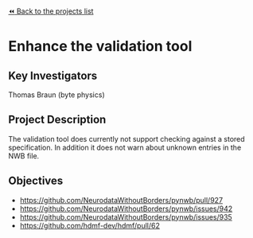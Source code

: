 [:rewind: Back to the projects list](../../README.md#ProjectsList)

<!-- For information on how to write GitHub .md files see https://guides.github.com/features/mastering-markdown/ -->

# Enhance the validation tool

## Key Investigators

Thomas Braun (byte physics)

## Project Description

The validation tool does currently not support checking against a stored
specification. In addition it does not warn about unknown entries in the NWB
file.

## Objectives

- https://github.com/NeurodataWithoutBorders/pynwb/pull/927
- https://github.com/NeurodataWithoutBorders/pynwb/issues/942
- https://github.com/NeurodataWithoutBorders/pynwb/issues/935
- https://github.com/hdmf-dev/hdmf/pull/62
